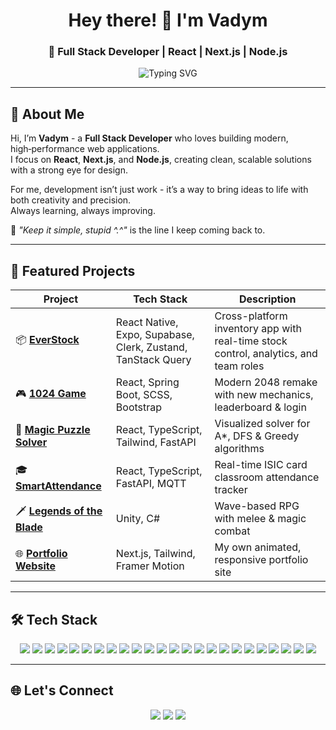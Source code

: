 <!-- HEADER -->
<h1 align="center">Hey there! 👋 I'm Vadym</h1>
<h3 align="center">🚀 Full Stack Developer | React | Next.js | Node.js</h3>

<p align="center">
  <img src="https://readme-typing-svg.demolab.com?font=Fira+Code&size=20&pause=1000&center=true&vCenter=true&width=550&lines=Crafting+Modern+Web+Solutions+%F0%9F%9A%80;Building+Full+Stack+Applications+%F0%9F%92%BB;Lover+of+Clean+Code+%26+Beautiful+UI+%F0%9F%8E%A8" alt="Typing SVG" />
</p>

---

## 🚀 About Me

Hi, I’m **Vadym** - a **Full Stack Developer** who loves building modern, high‑performance web applications.  
I focus on **React**, **Next.js**, and **Node.js**, creating clean, scalable solutions with a strong eye for design.

For me, development isn’t just work - it’s a way to bring ideas to life with both creativity and precision.  
Always learning, always improving.

💬 *"Keep it simple, stupid ^.^"* is the line I keep coming back to.  

---

## 🧠 Featured Projects

| Project | Tech Stack | Description |
|--------|------------|-------------|
| 📦 [**EverStock**](https://github.com/vadimBRR/EverStock) | React Native, Expo, Supabase, Clerk, Zustand, TanStack Query | Cross-platform inventory app with real-time stock control, analytics, and team roles |
| 🎮 [**1024 Game**](https://github.com/vadimBRR/1024-game) | React, Spring Boot, SCSS, Bootstrap | Modern 2048 remake with new mechanics, leaderboard & login |
| 🧩 [**Magic Puzzle Solver**](https://github.com/vadimBRR/15Puzzle-ISI) | React, TypeScript, Tailwind, FastAPI | Visualized solver for A*, DFS & Greedy algorithms |
| 🎓 [**SmartAttendance**](https://github.com/vadimBRR/SmartAttendance) | React, TypeScript, FastAPI, MQTT | Real-time ISIC card classroom attendance tracker |
| 🗡️ [**Legends of the Blade**](https://github.com/vadimBRR/LegendsOfTheBlade) | Unity, C# | Wave-based RPG with melee & magic combat |
| 🌐 [**Portfolio Website**](https://github.com/vadimBRR/portfolio-page) | Next.js, Tailwind, Framer Motion | My own animated, responsive portfolio site |

---

## 🛠️ Tech Stack

<p align="center">
  <!-- Programming Languages -->
  <img src="https://img.shields.io/badge/TypeScript-3178C6?style=for-the-badge&logo=typescript&logoColor=white"/>
  <img src="https://img.shields.io/badge/JavaScript-F7DF1E?style=for-the-badge&logo=javascript&logoColor=black"/>
  <img src="https://img.shields.io/badge/Java-ED8B00?style=for-the-badge&logo=java&logoColor=white"/>
  <img src="https://img.shields.io/badge/Python-3776AB?style=for-the-badge&logo=python&logoColor=white"/>

  <!-- Frontend -->
  <img src="https://img.shields.io/badge/React-61DAFB?style=for-the-badge&logo=react&logoColor=black"/>
  <img src="https://img.shields.io/badge/Next.js-000000?style=for-the-badge&logo=next.js&logoColor=white"/>
  <img src="https://img.shields.io/badge/React Native-61DAFB?style=for-the-badge&logo=react&logoColor=black"/>
  <img src="https://img.shields.io/badge/Tailwind_CSS-38B2AC?style=for-the-badge&logo=tailwind-css&logoColor=white"/>
  <img src="https://img.shields.io/badge/Redux-764ABC?style=for-the-badge&logo=redux&logoColor=white"/>
  <img src="https://img.shields.io/badge/Zustand-593D88?style=for-the-badge&logoColor=white"/>
  <img src="https://img.shields.io/badge/Framer Motion-0055FF?style=for-the-badge&logo=framer&logoColor=white"/>

  <!-- Backend -->
  <img src="https://img.shields.io/badge/Node.js-339933?style=for-the-badge&logo=node.js&logoColor=white"/>
  <img src="https://img.shields.io/badge/Express.js-000000?style=for-the-badge&logo=express&logoColor=white"/>
  <img src="https://img.shields.io/badge/FastAPI-009688?style=for-the-badge&logo=fastapi&logoColor=white"/>

  <!-- Databases -->
  <img src="https://img.shields.io/badge/PostgreSQL-316192?style=for-the-badge&logo=postgresql&logoColor=white"/>
  <img src="https://img.shields.io/badge/MySQL-005C84?style=for-the-badge&logo=mysql&logoColor=white"/>
  <img src="https://img.shields.io/badge/SQLite-07405E?style=for-the-badge&logo=sqlite&logoColor=white"/>
  <img src="https://img.shields.io/badge/Supabase-3ECF8E?style=for-the-badge&logo=supabase&logoColor=white"/>
  <img src="https://img.shields.io/badge/Firebase-FFCA28?style=for-the-badge&logo=firebase&logoColor=black"/>

  <!-- Tools -->
  <img src="https://img.shields.io/badge/Docker-2496ED?style=for-the-badge&logo=docker&logoColor=white"/>
  <img src="https://img.shields.io/badge/Git-F05032?style=for-the-badge&logo=git&logoColor=white"/>
  <img src="https://img.shields.io/badge/Vercel-000000?style=for-the-badge&logo=vercel&logoColor=white"/>
  <img src="https://img.shields.io/badge/Figma-F24E1E?style=for-the-badge&logo=figma&logoColor=white"/>
  <img src="https://img.shields.io/badge/Adobe Photoshop-31A8FF?style=for-the-badge&logo=adobephotoshop&logoColor=white"/>
</p>

---

## 🌐 Let's Connect

<p align="center">
  <a href="mailto:vadmabos.programming@gmail.com"><img src="https://img.shields.io/badge/Email-Me-red?style=for-the-badge&logo=gmail&logoColor=white"/></a>
  <a href="https://www.linkedin.com/in/vadym-brovych-23366b321/"><img src="https://img.shields.io/badge/LinkedIn-Connect-blue?style=for-the-badge&logo=linkedin&logoColor=white"/></a>
  <a href="https://vadym-brovych.vercel.app/"><img src="https://img.shields.io/badge/Portfolio-Visit-black?style=for-the-badge&logo=vercel&logoColor=white"/></a>
</p>
